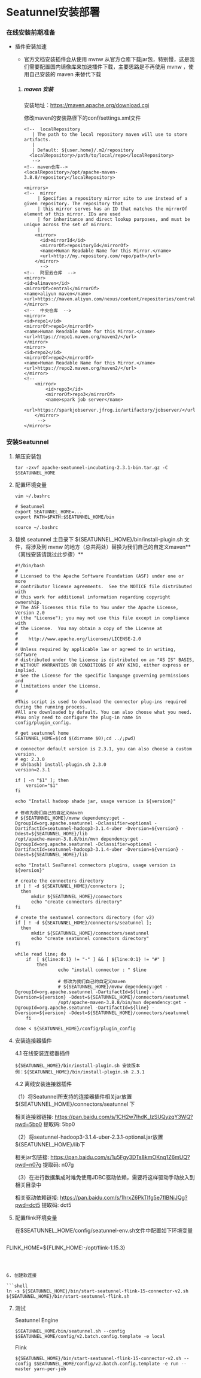 # Seatunnel安装部署

### 在线安装前期准备

- 插件安装加速

    - 官方文档安装插件会从使用 mvnw 从官方仓库下载jar包，特别慢，这是我们需要配置国内镜像库来加速插件下载，主要思路是不再使用 mvnw ，使用自己安装的 maven 来替代下载

    1. ##### maven 安装

       安装地址：https://maven.apache.org/download.cgi

       修改maven的安装路径下的conf/settings.xml文件

       ```shell
       <!--  localRepository
          | The path to the local repository maven will use to store artifacts.
          |
          | Default: ${user.home}/.m2/repository
         <localRepository>/path/to/local/repo</localRepository>
          -->
       <!-- maven仓库-->
       <localRepository>/opt/apache-maven-3.8.8/repository</localRepository>
       
       <mirrors>
       <!--  mirror
            | Specifies a repository mirror site to use instead of a given repository. The repository that
            | this mirror serves has an ID that matches the mirrorOf element of this mirror. IDs are used
            | for inheritance and direct lookup purposes, and must be unique across the set of mirrors.
            |
           <mirror>
             <id>mirrorId</id>
             <mirrorOf>repositoryId</mirrorOf>
             <name>Human Readable Name for this Mirror.</name>
             <url>http://my.repository.com/repo/path</url>
           </mirror>
             -->
       <!--  阿里云仓库  -->
       <mirror>
       <id>alimaven</id>
       <mirrorOf>central</mirrorOf>
       <name>aliyun maven</name>
       <url>https://maven.aliyun.com/nexus/content/repositories/central/</url>
       </mirror>
       <!--  中央仓库  -->
       <mirror>
       <id>repo1</id>
       <mirrorOf>repo1</mirrorOf>
       <name>Human Readable Name for this Mirror.</name>
       <url>https://repo1.maven.org/maven2/</url>
       </mirror>
       <mirror>
       <id>repo2</id>
       <mirrorOf>repo2</mirrorOf>
       <name>Human Readable Name for this Mirror.</name>
       <url>https://repo2.maven.org/maven2/</url>
       </mirror>
       <!-- 
           <mirror>
               <id>repo3</id>
               <mirrorOf>repo3</mirrorOf>
               <name>spark job server</name>
               <url>https://sparkjobserver.jfrog.io/artifactory/jobserver/</url>
           </mirror>
            -->
       </mirrors>
       ```



### 安装Seatunnel

1. 解压安装包

   ```shell
   tar -zxvf apache-seatunnel-incubating-2.3.1-bin.tar.gz -C $SEATUNNEL_HOME
   ```



2. 配置环境变量

   ```shell
   vim ~/.bashrc
   ```

   ```shell
   # Seatunnel
   export SEATUNNEL_HOME=...
   export PATH=$PATH:$SEATUNNEL_HOME/bin
   ```

   ```shell
   source ~/.bashrc
   ```



3. 替换 seatunnel 主目录下 ${SEATUNNEL_HOME}/bin/install-plugin.sh 文件，将涉及到 mvnw 的地方（总共两处）替换为我们自己的自定义maven**（离线安装请跳过此步骤）**

   ```shell
   #!/bin/bash
   #
   # Licensed to the Apache Software Foundation (ASF) under one or more
   # contributor license agreements.  See the NOTICE file distributed with
   # this work for additional information regarding copyright ownership.
   # The ASF licenses this file to You under the Apache License, Version 2.0
   # (the "License"); you may not use this file except in compliance with
   # the License.  You may obtain a copy of the License at
   #
   #    http://www.apache.org/licenses/LICENSE-2.0
   #
   # Unless required by applicable law or agreed to in writing, software
   # distributed under the License is distributed on an "AS IS" BASIS,
   # WITHOUT WARRANTIES OR CONDITIONS OF ANY KIND, either express or implied.
   # See the License for the specific language governing permissions and
   # limitations under the License.
   #
   
   #This script is used to download the connector plug-ins required during the running process. 
   #All are downloaded by default. You can also choose what you need. 
   #You only need to configure the plug-in name in config/plugin_config.
   
   # get seatunnel home
   SEATUNNEL_HOME=$(cd $(dirname $0);cd ../;pwd)
   
   # connector default version is 2.3.1, you can also choose a custom version.
   # eg: 2.3.0 
   # sh(bash) install-plugin.sh 2.3.0
   version=2.3.1
   
   if [ -n "$1" ]; then
       version="$1"
   fi
   
   echo "Install hadoop shade jar, usage version is ${version}"
   
   # 修改为我们自己的自定义maven
   # ${SEATUNNEL_HOME}/mvnw dependency:get -DgroupId=org.apache.seatunnel -Dclassifier=optional -DartifactId=seatunnel-hadoop3-3.1.4-uber -Dversion=${version} -Ddest=${SEATUNNEL_HOME}/lib
   /opt/apache-maven-3.8.8/bin/mvn dependency:get -DgroupId=org.apache.seatunnel -Dclassifier=optional -DartifactId=seatunnel-hadoop3-3.1.4-uber -Dversion=${version} -Ddest=${SEATUNNEL_HOME}/lib
   
   echo "Install SeaTunnel connectors plugins, usage version is ${version}"
   
   # create the connectors directory
   if [ ! -d ${SEATUNNEL_HOME}/connectors ];
     then
         mkdir ${SEATUNNEL_HOME}/connectors
         echo "create connectors directory"
   fi
   
   # create the seatunnel connectors directory (for v2)
   if [ ! -d ${SEATUNNEL_HOME}/connectors/seatunnel ];
     then
         mkdir ${SEATUNNEL_HOME}/connectors/seatunnel
         echo "create seatunnel connectors directory"
   fi
   
   while read line; do
       if  [ ${line:0:1} != "-" ] && [ ${line:0:1} != "#" ]
           then
                   echo "install connector : " $line
                   
                   # 修改为我们自己的自定义maven
                   # ${SEATUNNEL_HOME}/mvnw dependency:get -DgroupId=org.apache.seatunnel -DartifactId=${line} -Dversion=${version} -Ddest=${SEATUNNEL_HOME}/connectors/seatunnel
                   /opt/apache-maven-3.8.8/bin/mvn dependency:get -DgroupId=org.apache.seatunnel -DartifactId=${line} -Dversion=${version} -Ddest=${SEATUNNEL_HOME}/connectors/seatunnel
       fi
   
   done < ${SEATUNNEL_HOME}/config/plugin_config
   ```



4.  安装连接器插件

    4.1 在线安装连接器插件

    ```shell
    ${SEATUNNEL_HOME}/bin/install-plugin.sh 安装版本
    例：${SEATUNNEL_HOME}/bin/install-plugin.sh 2.3.1
    ```

    4.2 离线安装连接器插件

    （1）将Seatunnel所支持的连接器插件相关jar放置${SEATUNNEL_HOME}/connectors/seatunnel 下

    相关连接器链接: https://pan.baidu.com/s/1CH2w7IhdK_lzSUQyzqY3WQ?pwd=5bp0 提取码: 5bp0 

    （2）将seatunnel-hadoop3-3.1.4-uber-2.3.1-optional.jar放置${SEATUNNEL_HOME}/lib下

    相关jar包链接: https://pan.baidu.com/s/1u5Fgy3DTs8kmOKnq1Z6mUQ?pwd=n07g 提取码: n07g 
    
    （3）在进行数据集成时难免使用JDBC驱动依赖，需要将这样驱动手动放入到相关目录中
    
    相关驱动依赖链接: https://pan.baidu.com/s/1hrxZ6PkTIfg5e7fIBNiJQg?pwd=dct5 提取码: dct5 



5. 配置flink环境变量

   在$SEATUNNEL_HOME/config/seatunnel-env.sh文件中配置如下环境变量
   
   ```shell
FLINK_HOME=${FLINK_HOME:-/opt/flink-1.15.3}
   ```
   
   

6. 创建软连接

   ```shell
   ln -s ${SEATUNNEL_HOME}/bin/start-seatunnel-flink-15-connector-v2.sh ${SEATUNNEL_HOME}/bin/start-seatunnel-flink.sh
   ```



7. 测试

   Seatunnel Engine

   ```
   $SEATUNNEL_HOME/bin/seatunnel.sh --config $SEATUNNEL_HOME/config/v2.batch.config.template -e local
   ```

   Flink

   ```
   ${SEATUNNEL_HOME}/bin/start-seatunnel-flink-15-connector-v2.sh --config $SEATUNNEL_HOME/config/v2.batch.config.template -e run --master yarn-per-job
   ```

